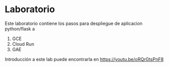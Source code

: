 # Laboratorio 

Este laboratorio contiene los pasos para despliegue de aplicacion python/flask a 
1. GCE
2. Cloud Run
3. GAE

Introducción a este lab puede encontrarla en https://youtu.be/oRQrGtsPnF8


